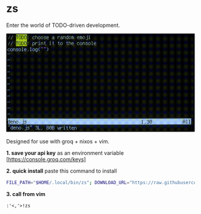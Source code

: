 # zs
Enter the world of TODO-driven development.

![](https://github.com/unrizen/zs/blob/main/demo.gif)

Designed for use with groq + nixos + vim.

**1. save your api key**
as an environment variable [https://console.groq.com/keys]

**2. quick install**
paste this command to install
```sh
FILE_PATH="$HOME/.local/bin/zs"; DOWNLOAD_URL="https://raw.githubusercontent.com/unrizen/zs/refs/heads/dev/zs"; if [ -f "$FILE_PATH" ]; then echo "The file $FILE_PATH already exists."; read -p "Do you want to overwrite it? (y/n): " answer; case $answer in [Yy]* ) echo "Proceeding with download."; curl -L -o "$FILE_PATH" "$DOWNLOAD_URL" && echo "Download completed successfully." && chmod +x "$FILE_PATH" && echo "Made $FILE_PATH executable." || echo "Download failed.";; * ) echo "Aborting operation.";; esac; else echo "Downloading zs."; curl -L -o "$FILE_PATH" "$DOWNLOAD_URL" && echo "Download completed successfully." && chmod +x "$FILE_PATH" && echo "Made $FILE_PATH executable." || echo "Download failed."; fi
```

**3. call from vim**
```
:'<,'>!zs
```
